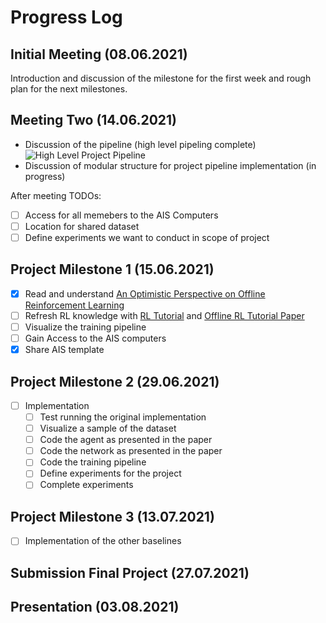 # Progress Log

## Initial Meeting (08.06.2021)

Introduction and discussion of the milestone for the first week and rough plan for the next milestones.

## Meeting Two (14.06.2021)
- Discussion of the pipeline (high level pipeling complete)
![High Level Project Pipeline](/online_stagnation_teaching/project_images/high_level_proj_pipeline.png)
- Discussion of modular structure for project pipeline implementation (in progress)

After meeting TODOs:
- [ ] Access for all memebers to the AIS Computers
- [ ] Location for shared dataset
- [ ] Define experiments we want to conduct in scope of project

##  Project Milestone 1 (15.06.2021)
- [x] Read and understand [An Optimistic Perspective on Offline Reinforcement Learning](https://arxiv.org/pdf/1907.04543.pdf)
- [ ] Refresh RL knowledge with [RL Tutorial](https://github.com/andri27-ts/Reinforcement-Learning) and [Offline RL Tutorial Paper](https://arxiv.org/pdf/2005.01643.pdf#cite.kalashnikov2018qtopt)
- [ ] Visualize the training pipeline
- [ ] Gain Access to the AIS computers
- [x] Share AIS template

##  Project Milestone 2 (29.06.2021)
- [ ] Implementation
    - [ ] Test running the original implementation
    - [ ] Visualize a sample of the dataset
    - [ ] Code the agent as presented in the paper
    - [ ] Code the network as presented in the paper
    - [ ] Code the training pipeline
    - [ ] Define experiments for the project
    - [ ] Complete experiments

##  Project Milestone 3 (13.07.2021)
- [ ] Implementation of the other baselines

## Submission Final Project (27.07.2021)

## Presentation (03.08.2021)
